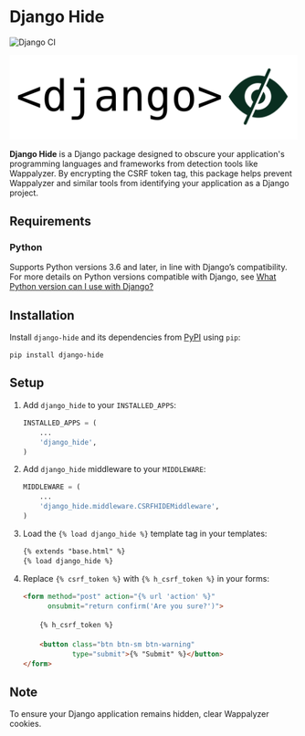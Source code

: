 # Django Hide

![Django CI](https://github.com/metemaddar/django_hide/actions/workflows/django.yml/badge.svg)

<p align="center">
  <img src="docs/logo.svg" alt="Logo" />
</p>

**Django Hide** is a Django package designed to obscure your application's programming languages and frameworks from detection tools like Wappalyzer. By encrypting the CSRF token tag, this package helps prevent Wappalyzer and similar tools from identifying your application as a Django project.

## Requirements

### Python
Supports Python versions 3.6 and later, in line with Django’s compatibility. For more details on Python versions compatible with Django, see [What Python version can I use with Django?](https://docs.djangoproject.com/en/stable/faq/install/#what-python-can-i-use-with-django)

## Installation

Install `django-hide` and its dependencies from [PyPI](https://pypi.python.org/pypi/django-hide) using `pip`:

```shell
pip install django-hide
```

## Setup

1. Add `django_hide` to your `INSTALLED_APPS`:

    ```python
    INSTALLED_APPS = (
        ...
        'django_hide',
    )
    ```

2. Add `django_hide` middleware to your `MIDDLEWARE`:

    ```python
    MIDDLEWARE = (
        ...
        'django_hide.middleware.CSRFHIDEMiddleware',
    )
    ```

3. Load the `{% load django_hide %}` template tag in your templates:

    ```html
    {% extends "base.html" %}
    {% load django_hide %}
    ```

4. Replace `{% csrf_token %}` with `{% h_csrf_token %}` in your forms:

    ```html
    <form method="post" action="{% url 'action' %}" 
          onsubmit="return confirm('Are you sure?')">
        
        {% h_csrf_token %}

        <button class="btn btn-sm btn-warning"
                type="submit">{% "Submit" %}</button>
    </form>
    ```

## Note

To ensure your Django application remains hidden, clear Wappalyzer cookies.

